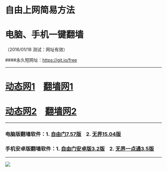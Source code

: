 # 自由上网简易方法
# 电脑、手机一键翻墙
（2016/01/18 测试：网址有效）

####永久短网址：https://git.io/free

***

# <a href="http://dt03.kiani.com/118" target="_blank">动态网1</a>&nbsp;&nbsp;&nbsp;&nbsp;<a href="http://fq01.macao.org" target="_blank">翻墙网1</a>

# <a href="http://dt-04.turocied.com/118" target="_blank">动态网2</a>&nbsp;&nbsp;&nbsp;&nbsp;<a href="http://fq02.k4ds.org" target="_blank">翻墙网2</a>

***

### 电脑版翻墙软件：1. <a href="http://fq03.itarea.org/fgget.php?fid=fg757p.zip" target="_blank">自由门7.57版</a>&nbsp;&nbsp;&nbsp;&nbsp;2. <a href="http://fq03.itarea.org/fgget.php?fid=u1504.zip" target="_blank">无界15.04版</a>

### 手机安卓版翻墙软件：1. <a href="http://fq03.itarea.org/fgget.php?fid=fgma32.apk" target="_blank">自由门安卓版3.2版</a>&nbsp;&nbsp;&nbsp;&nbsp;2. <a href="http://fq03.itarea.org/fgget.php?fid=um3.5.apk" target="_blank">无界一点通3.5版</a>

***
<p><img src="http://fq10.rm6.org/pic/yjfq0.png"></p>  
